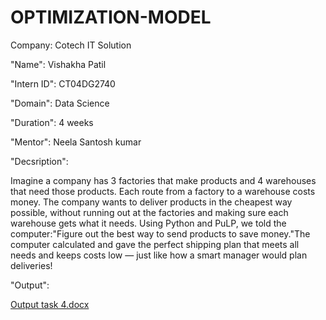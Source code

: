 # OPTIMIZATION-MODEL

Company: Cotech IT Solution

"Name": Vishakha Patil

"Intern ID": CT04DG2740

"Domain": Data Science

"Duration": 4 weeks

"Mentor": Neela Santosh kumar

"Decsription":

Imagine a company has 3 factories that make products and 4 warehouses that need those products. Each route from a factory to a warehouse costs money. The company wants to deliver products in the cheapest way possible, without running out at the factories and making sure each warehouse gets what it needs. Using Python and PuLP, we told the computer:"Figure out the best way to send products to save money."The computer calculated and gave the perfect shipping plan that meets all needs and keeps costs low — just like how a smart manager would plan deliveries!

"Output":

[Output task 4.docx](https://github.com/user-attachments/files/21218844/Output.task.4.docx)

